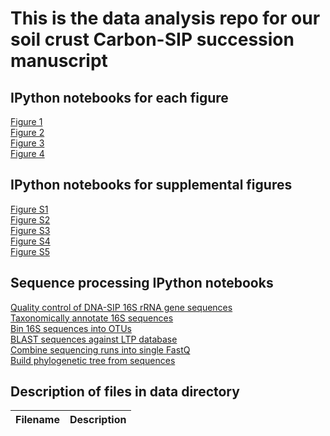 # This is the data analysis repo for our soil crust Carbon-SIP succession manuscript

## IPython notebooks for each figure

[Figure 1](http://nbviewer.ipython.org/github/chuckpr/CSIP_succession_data_analysis/blob/master/figures_and_stats/ordination_all.ipynb)  
[Figure 2](http://nbviewer.ipython.org/github/chuckpr/CSIP_succession_data_analysis/blob/master/figures_and_stats/l2fc_figure.ipynb)  
[Figure 3](http://nbviewer.ipython.org/github/chuckpr/CSIP_succession_data_analysis/blob/master/figures_and_stats/responder_info.ipynb)  
[Figure 4](http://nbviewer.ipython.org/github/chuckpr/CSIP_succession_data_analysis/blob/master/figures_and_stats/generalist_specialist.ipynb)  

## IPython notebooks for supplemental figures

[Figure S1](http://nbviewer.ipython.org/github/chuckpr/)  
[Figure S2](http://nbviewer.ipython.org/github/chuckpr/)  
[Figure S3](http://nbviewer.ipython.org/github/chuckpr/)  
[Figure S4](http://nbviewer.ipython.org/github/chuckpr/)  
[Figure S5](http://nbviewer.ipython.org/github/chuckpr/)  

## Sequence processing IPython notebooks

[Quality control of DNA-SIP 16S rRNA gene sequences](http://nbviewer.ipython.org/github/chuckpr/CSIP_succession_data_analysis/blob/master/QC.ipynb)  
[Taxonomically annotate 16S sequences](http://nbviewer.ipython.org/github/chuckpr/CSIP_succession_data_analysis/blob/master/assign_taxonomy.ipynb)  
[Bin 16S sequences into OTUs](http://nbviewer.ipython.org/github/chuckpr/CSIP_succession_data_analysis/blob/master/OTU_binning.ipynb)  
[BLAST sequences against LTP database](http://nbviewer.ipython.org/github/chuckpr/CSIP_succession_data_analysis/blob/master/BLAST.ipynb)  
[Combine sequencing runs into single FastQ](http://nbviewer.ipython.org/github/chuckpr/CSIP_succession_data_analysis/blob/master/combine_plates.ipynb)  
[Build phylogenetic tree from sequences](http://nbviewer.ipython.org/github/chuckpr/CSIP_succession_data_analysis/blob/master/tree.ipynb)  

## Description of files in data directory

| Filename | Description |
| ------------------------------------------ | ------------------------------------------------------------------------|

